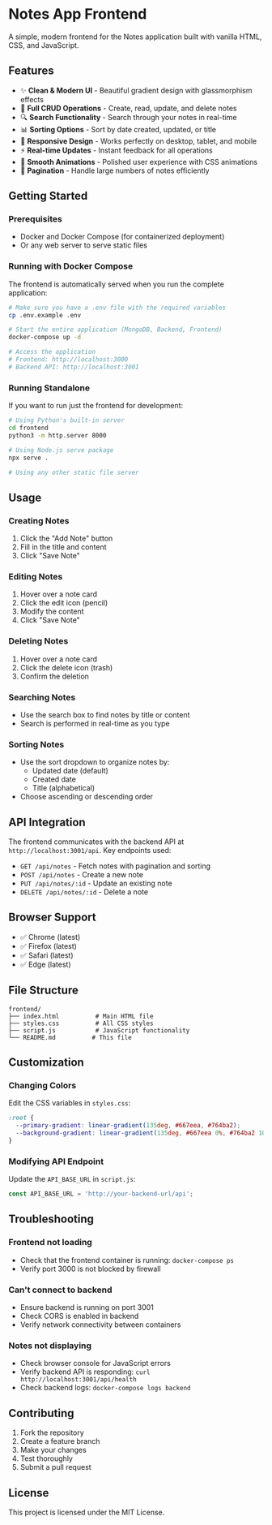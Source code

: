 # Notes App Frontend

A simple, modern frontend for the Notes application built with vanilla HTML, CSS, and JavaScript.

## Features

- ✨ **Clean & Modern UI** - Beautiful gradient design with glassmorphism effects
- 📝 **Full CRUD Operations** - Create, read, update, and delete notes
- 🔍 **Search Functionality** - Search through your notes in real-time
- 📊 **Sorting Options** - Sort by date created, updated, or title
- 📱 **Responsive Design** - Works perfectly on desktop, tablet, and mobile
- ⚡ **Real-time Updates** - Instant feedback for all operations
- 🎨 **Smooth Animations** - Polished user experience with CSS animations
- 📄 **Pagination** - Handle large numbers of notes efficiently

## Getting Started

### Prerequisites

- Docker and Docker Compose (for containerized deployment)
- Or any web server to serve static files

### Running with Docker Compose

The frontend is automatically served when you run the complete application:

```bash
# Make sure you have a .env file with the required variables
cp .env.example .env

# Start the entire application (MongoDB, Backend, Frontend)
docker-compose up -d

# Access the application
# Frontend: http://localhost:3000
# Backend API: http://localhost:3001
```

### Running Standalone

If you want to run just the frontend for development:

```bash
# Using Python's built-in server
cd frontend
python3 -m http.server 8000

# Using Node.js serve package
npx serve .

# Using any other static file server
```

## Usage

### Creating Notes

1. Click the "Add Note" button
2. Fill in the title and content
3. Click "Save Note"

### Editing Notes

1. Hover over a note card
2. Click the edit icon (pencil)
3. Modify the content
4. Click "Save Note"

### Deleting Notes

1. Hover over a note card
2. Click the delete icon (trash)
3. Confirm the deletion

### Searching Notes

- Use the search box to find notes by title or content
- Search is performed in real-time as you type

### Sorting Notes

- Use the sort dropdown to organize notes by:
  - Updated date (default)
  - Created date
  - Title (alphabetical)
- Choose ascending or descending order

## API Integration

The frontend communicates with the backend API at `http://localhost:3001/api`. Key endpoints used:

- `GET /api/notes` - Fetch notes with pagination and sorting
- `POST /api/notes` - Create a new note
- `PUT /api/notes/:id` - Update an existing note
- `DELETE /api/notes/:id` - Delete a note

## Browser Support

- ✅ Chrome (latest)
- ✅ Firefox (latest)
- ✅ Safari (latest)
- ✅ Edge (latest)

## File Structure

```
frontend/
├── index.html          # Main HTML file
├── styles.css          # All CSS styles
├── script.js           # JavaScript functionality
└── README.md          # This file
```

## Customization

### Changing Colors

Edit the CSS variables in `styles.css`:

```css
:root {
  --primary-gradient: linear-gradient(135deg, #667eea, #764ba2);
  --background-gradient: linear-gradient(135deg, #667eea 0%, #764ba2 100%);
}
```

### Modifying API Endpoint

Update the `API_BASE_URL` in `script.js`:

```javascript
const API_BASE_URL = 'http://your-backend-url/api';
```

## Troubleshooting

### Frontend not loading

- Check that the frontend container is running: `docker-compose ps`
- Verify port 3000 is not blocked by firewall

### Can't connect to backend

- Ensure backend is running on port 3001
- Check CORS is enabled in backend
- Verify network connectivity between containers

### Notes not displaying

- Check browser console for JavaScript errors
- Verify backend API is responding: `curl http://localhost:3001/api/health`
- Check backend logs: `docker-compose logs backend`

## Contributing

1. Fork the repository
2. Create a feature branch
3. Make your changes
4. Test thoroughly
5. Submit a pull request

## License

This project is licensed under the MIT License.
